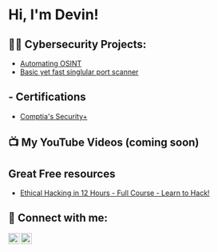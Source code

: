 <h1>Hi, I'm Devin! </h1>

<h2>👨‍💻 Cybersecurity Projects:</h2>

- [Automating OSINT](https://github.com/R3d4ce/autosint)
- [Basic yet fast singlular port scanner](https://github.com/R3d4ce/pscanner)
<h2> - Certifications</h2>

- [Comptia's Security+](https://www.credly.com/badges/e2f203a7-263e-4bf2-9116-b4b1be174e09/public_url)

<h2>📺 My YouTube Videos (coming soon) </h2>



<h2> Great Free resources</h2>

- [Ethical Hacking in 12 Hours - Full Course - Learn to Hack!](https://www.youtube.com/watch?v=fNzpcB7ODxQ&t=35077s)
 
<h2> 🤳 Connect with me:</h2>

[<img align="left" alt="R3d4c3 | Twitter" width="22px" src="https://cdn.jsdelivr.net/npm/simple-icons@v3/icons/twitter.svg" />][twitter]
[<img align="left" alt="dh4rr1s | LinkedIn" width="22px" src="https://cdn.jsdelivr.net/npm/simple-icons@v3/icons/linkedin.svg" />][linkedin]

[twitter]: https://twitter.com/R3d4c3
[linkedin]: www.linkedin.com/in/dh4rr1s

<!--
**R3d4ce/R3d4ce** is a ✨ _special_ ✨ repository because its `README.md` (this file) appears on your GitHub profile.

Here are some ideas to get you started:

- 🔭 I’m currently working on ...
- 🌱 I’m currently learning ...
- 👯 I’m looking to collaborate on ...
- 🤔 I’m looking for help with ...
- 💬 Ask me about ...
- 📫 How to reach me: ...
- 😄 Pronouns: ...
- ⚡ Fun fact: ...
-->
